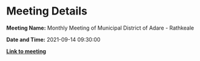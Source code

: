 # Meeting Details

**Meeting Name:** Monthly Meeting of Municipal District of Adare - Rathkeale

**Date and Time:** 2021-09-14 09:30:00

**<a href="https://www.limerick.ie/council/whats-on/monthly-meeting-municipal-district-adare-rathkeale-71" target="_blank">Link to meeting</a>**
